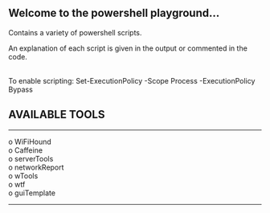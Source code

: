 ## Welcome to the powershell playground...

Contains a variety of powershell scripts.
<br/>

An explanation of each script is given in the output or commented in the code.

<br/>
To enable scripting:
Set-ExecutionPolicy -Scope Process -ExecutionPolicy Bypass

<br/>

## AVAILABLE TOOLS
__________________________________________

                                        
o    WiFiHound                         
o    Caffeine                        
o    serverTools                              
o    networkReport                                                   
o    wTools                                                         
o    wtf  
o    guiTemplate
                                    
_________________________________________


